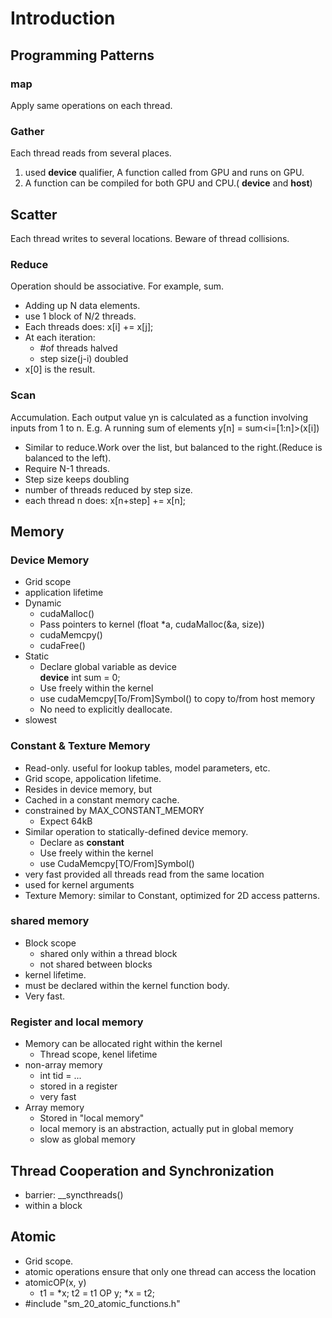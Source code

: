 # Introduction

## Programming Patterns

### map

Apply same operations on each thread.

### Gather

Each thread reads from several places.

1. used __device__ qualifier, A function called from GPU and runs on GPU.
2. A function can be compiled for both GPU and CPU.( __device__ and __host__)

## Scatter

Each thread writes to several locations.
Beware of thread collisions.

### Reduce

Operation should be associative.
For example, sum.

* Adding up N data elements.
* use 1 block of N/2 threads.
* Each threads does: x[i] += x[j];
* At each iteration:
  * #of threads halved
  * step size(j-i) doubled
* x[0] is the result.

### Scan

Accumulation.
Each output value yn is calculated as a function involving inputs from 1 to n.
E.g. A running sum of elements y[n] = sum<i=[1:n]>(x[i])

* Similar to reduce.Work over the list, but balanced to the right.(Reduce is balanced to the left).
* Require N-1 threads.
* Step size keeps doubling
* number of threads reduced by step size.
* each thread n does: x[n+step] += x[n];

## Memory

### Device Memory

* Grid scope
* application lifetime
* Dynamic
  * cudaMalloc()
  * Pass pointers to kernel (float *a, cudaMalloc(&a, size))
  * cudaMemcpy()
  * cudaFree()
* Static
  * Declare global variable as device  
    __device__ int sum = 0;
  * Use freely within the kernel
  * use cudaMemcpy[To/From]Symbol() to copy to/from host memory
  * No need to explicitly deallocate.
* slowest

### Constant & Texture Memory

* Read-only. useful for lookup tables, model parameters, etc.
* Grid scope, appolication lifetime.
* Resides in device memory, but 
* Cached in a constant memory cache.
* constrained by MAX_CONSTANT_MEMORY
  * Expect 64kB
* Similar operation to statically-defined device memory.
  * Declare as __constant__
  * Use freely within the kernel
  * use CudaMemcpy[TO/From]Symbol()
* very fast provided all threads read from the same location
* used for kernel arguments
* Texture Memory: similar to Constant, optimized for 2D access patterns.

### shared memory

* Block scope
  * shared only within a thread block
  * not shared between blocks
* kernel lifetime.
* must be declared within the kernel function body.
* Very fast.

### Register and local memory

* Memory can be allocated right within the kernel
  * Thread scope, kenel lifetime
* non-array memory
  * int tid = ...
  * stored in a register
  * very fast
* Array memory
  * Stored in "local memory"
  * local memory is an abstraction, actually put in global memory
  * slow as global memory

## Thread Cooperation and Synchronization

* barrier: __syncthreads()
* within a block

## Atomic

* Grid scope.
* atomic operations ensure that only one thread can access the location
* atomicOP(x, y)
  * t1 = *x; t2 = t1 OP y; *x = t2;
* #include "sm_20_atomic_functions.h"

